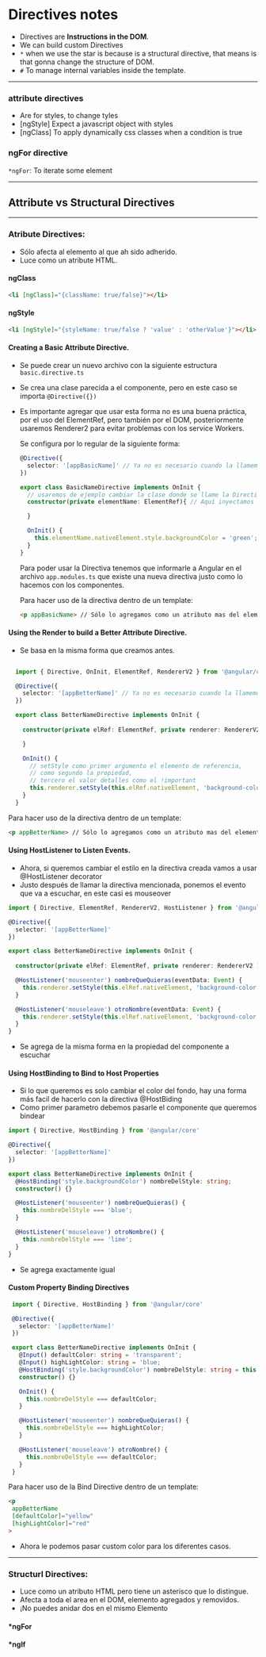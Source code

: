 # Directives notes

- Directives are **Instructions in the DOM**.
- We can build custom Directives
- `*` when we use the star is because is a structural directive, that means is that gonna change the structure of DOM.
- `#` To manage internal variables inside the template.

___
### attribute directives
- Are for styles, to change tyles
- [ngStyle] Expect a javascript object with styles
- [ngClass] To apply dynamically css classes when a condition is true

### ngFor directive

`*ngFor`: To iterate some element

___
## Attribute vs Structural Directives

___
### **Atribute Directives**: 
  - Sólo afecta al elemento al que ah sido adherido.
  - Luce como un atribute HTML.

#### ngClass
```html
<li [ngClass]="{className: true/false}"></li>
```
#### ngStyle
```html
<li [ngStyle]="{styleName: true/false ? 'value' : 'otherValue'}"></li>
```
#### Creating a Basic Attribute Directive.

- Se puede crear un nuevo archivo con la siguiente estructura `basic.directive.ts`
- Se crea una clase parecida a el componente, pero en este caso se importa `@Directive({})`
- Es importante agregar que usar esta forma no es una buena práctica, por el uso del ElementRef, pero también por el DOM, posteriormente usaremos Renderer2 para evitar problemas con los service  Workers.
  
  Se configura por lo regular de la siguiente forma:

  ```ts
  @Directive({
    selector: '[appBasicName]' // Ya no es necesario cuando la llamemos usar los corchetes, recordemos como funciona un selector
  })

  export class BasicNameDirective implements OnInit {
    // usaremos de ejemplo cambiar la clase donde se llame la Directiva
    constructor(private elementName: ElementRef){ // Aquí inyectamos la refrencia al elemento

    }

    OnInit() {
      this.elementName.nativeElement.style.backgroundColor = 'green';
    }
  }

  ```

  Para poder usar la Directiva tenemos que informarle a Angular en el archivo `app.modules.ts` que existe una nueva directiva justo como lo hacemos con los componentes.

  Para hacer uso de la directiva dentro de un template:

  ```html
  <p appBasicName> // Sólo lo agregamos como un atributo mas del elemento, usamos el nombre del selector.
  ```


####  Using the Render to build a **Better** Attribute Directive.

  - Se basa en la misma forma que creamos antes.

```ts

  import { Directive, OnInit, ElementRef, RendererV2 } from '@angular/core'  

  @Directive({
    selector: '[appBetterName]' // Ya no es necesario cuando la llamemos usar los corchetes, recordemos como funciona un selector
  })

  export class BetterNameDirective implements OnInit {
   
    constructor(private elRef: ElementRef, private renderer: RendererV2 ) {

    }

    OnInit() {
      // setStyle como primer argumento el elemento de referencia,
      // como segundo la propiedad,
      // tercero el valor detalles como el !important
      this.renderer.setStyle(this.elRef.nativeElement, 'background-color', 'red')
    }
  }

  ```
  Para hacer uso de la directiva dentro de un template:

  ```html
  <p appBetterName> // Sólo lo agregamos como un atributo mas del elemento, usamos el nombre del selector.
  ```

#### Using HostListener to Listen Events.

  - Ahora, si queremos cambiar el estilo en la directiva creada vamos a usar @HostListener decorator
  - Justo después de llamar la directiva mencionada, ponemos el evento que va a escuchar, en este casi es mouseover

  ```ts
  import { Directive, ElementRef, RendererV2, HostListener } from '@angular/core'  

  @Directive({
    selector: '[appBetterName]'
  })

  export class BetterNameDirective implements OnInit {
   
    constructor(private elRef: ElementRef, private renderer: RendererV2 ) {}

    @HostListener('mouseenter') nombreQueQuieras(eventData: Event) {
      this.renderer.setStyle(this.elRef.nativeElement, 'background-color', 'red', false, false);
    }

    @HostListener('mouseleave') otroNombre(eventData: Event) {
      this.renderer.setStyle(this.elRef.nativeElement, 'background-color', 'blue', false, false);
    }
  }

  ```

  - Se agrega de la misma forma en la propiedad del componente a escuchar

#### Using HostBinding to Bind to Host Properties

  - Si lo que queremos es solo cambiar el color del fondo, hay una forma más facil de hacerlo con la directiva @HostBiding
  - Como primer parametro debemos pasarle el componente que queremos bindear

  ```ts
  import { Directive, HostBinding } from '@angular/core'  

  @Directive({
    selector: '[appBetterName]'
  })

  export class BetterNameDirective implements OnInit {
    @HostBinding('style.backgroundColor') nombreDelStyle: string;
    constructor() {}

    @HostListener('mouseenter') nombreQueQuieras() {
      this.nombreDelStyle === 'blue';
    }

    @HostListener('mouseleave') otroNombre() {
      this.nombreDelStyle === 'lime';
    }
  }

  ```

  - Se agrega exactamente igual

#### Custom Property Binding Directives

 ```ts
  import { Directive, HostBinding } from '@angular/core'  

  @Directive({
    selector: '[appBetterName]'
  })

  export class BetterNameDirective implements OnInit {
    @Input() defaultColor: string = 'transparent';
    @Input() highLightColor: string = 'blue; 
    @HostBinding('style.backgroundColor') nombreDelStyle: string = this.defaultColor;
    constructor() {}

    OnInit() {
      this.nombreDelStyle === defaultColor;
    }

    @HostListener('mouseenter') nombreQueQuieras() {
      this.nombreDelStyle === highLightColor;
    }

    @HostListener('mouseleave') otroNombre() {
      this.nombreDelStyle === defaultColor;
    }
  }

  ```

  Para hacer uso de la Bind Directive dentro de un template:

  ```html
  <p
   appBetterName
   [defaultColor]="yellow" 
   [highLightColor]="red"
  >
  ```

  - Ahora le podemos pasar custom color para los diferentes casos.

___

### Structurl Directives:

- Luce como un atributo HTML pero tiene un asterisco que lo distingue.
- Afecta a toda el area en el DOM, elemento agregados y removidos.
- ¡No puedes anidar dos en el mismo Elemento

#### *ngFor

#### *ngIf

